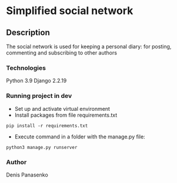 # Simplified social network
##   Description
The social network is used for keeping a personal diary: for posting, commenting and subscribing to other authors 
### Technologies
Python 3.9
Django 2.2.19
### Running project in dev
- Set up and activate virtual environment
- Install packages from file requirements.txt
```
pip install -r requirements.txt
``` 
- Execute command in a folder with the manage.py file:
```
python3 manage.py runserver
```
### Author
Denis Panasenko

